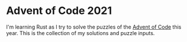# Advent of Code 2021

I'm learning Rust as I try to solve the puzzles of the [Advent of Code](https://adventofcode.com) this year. This is the collection of my solutions and puzzle inputs.
